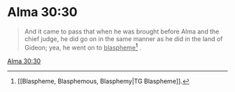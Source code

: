 # Alma 30:30

> And it came to pass that when he was brought before Alma and the chief judge, he did go on in the same manner as he did in the land of Gideon; yea, he went on to <u>blaspheme</u>[^a] .

[Alma 30:30](https://www.churchofjesuschrist.org/study/scriptures/bofm/alma/30?lang=eng&id=p30#p30)


[^a]: [[Blaspheme, Blasphemous, Blasphemy|TG Blaspheme]].  
